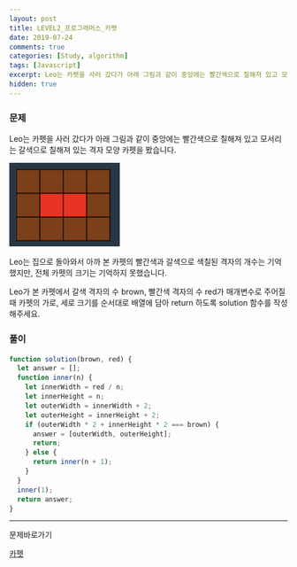 ```yaml
---
layout: post
title: LEVEL2_프로그래머스_카펫
date: 2019-07-24
comments: true
categories: [Study, algorithm]
tags: [Javascript]
excerpt: Leo는 카펫을 사러 갔다가 아래 그림과 같이 중앙에는 빨간색으로 칠해져 있고 모서리는 갈색으로 칠해져 있는 격자 모양 카펫을 봤습니다.
hidden: true
---
```


### 문제

Leo는 카펫을 사러 갔다가 아래 그림과 같이 중앙에는 빨간색으로 칠해져 있고 모서리는 갈색으로 칠해져 있는 격자 모양 카펫을 봤습니다.

<img src="/images/algorithm_carpet.png" alt="disqus" width="200em">

Leo는 집으로 돌아와서 아까 본 카펫의 빨간색과 갈색으로 색칠된 격자의 개수는 기억했지만, 전체 카펫의 크기는 기억하지 못했습니다.

Leo가 본 카펫에서 갈색 격자의 수 brown, 빨간색 격자의 수 red가 매개변수로 주어질 때 카펫의 가로, 세로 크기를 순서대로 배열에 담아 return 하도록 solution 함수를 작성해주세요.

### 풀이

```javascript
function solution(brown, red) {
  let answer = [];
  function inner(n) {
    let innerWidth = red / n;
    let innerHeight = n;
    let outerWidth = innerWidth + 2;
    let outerHeight = innerHeight + 2;
    if (outerWidth * 2 + innerHeight * 2 === brown) {
      answer = [outerWidth, outerHeight];
      return;
    } else {
      return inner(n + 1);
    }
  }
  inner(1);
  return answer;
}
```

---

<span class="reference">문제바로가기</span>

[카펫](https://programmers.co.kr/learn/courses/30/lessons/42842)
